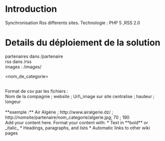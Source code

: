 # Introduction #

Synchronisation Rss differents sites.
Technologie : PHP 5 ,RSS 2.0

# Details du déploiement de la solution #


partenaires dans /partenaire <br />
rss dans /rss <br />
images : /images/

<nom\_de\_categorie>

 <br />
Format de csv par les fichiers : <br />
Nom de la compagnie ; website ; Url\_image sur site centralise ; hauteur ; longeur <br />
<br />
**exemple :** Air Algérie ;	http://www.airalgerie.dz/ ; http://nomsite/partenaire/nom_categorie/algerie.jpg;	70 ;	190


<br />
Add your content here.  Format your content with:
  * Text in **bold** or _italic_
  * Headings, paragraphs, and lists
  * Automatic links to other wiki pages